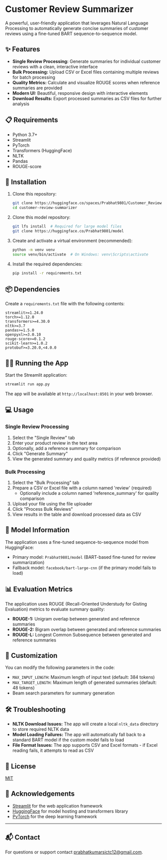 # Customer Review Summarizer

A powerful, user-friendly application that leverages Natural Language Processing to automatically generate concise summaries of customer reviews using a fine-tuned BART sequence-to-sequence model.

## ✨ Features

- **Single Review Processing:** Generate summaries for individual customer reviews with a clean, interactive interface
- **Bulk Processing:** Upload CSV or Excel files containing multiple reviews for batch processing
- **Quality Metrics:** Calculate and visualize ROUGE scores when reference summaries are provided
- **Modern UI:** Beautiful, responsive design with interactive elements
- **Download Results:** Export processed summaries as CSV files for further analysis

## 📋 Requirements

- Python 3.7+
- Streamlit
- PyTorch
- Transformers (HuggingFace)
- NLTK
- Pandas
- ROUGE-score

## 🚀 Installation

1. Clone this repository:
   ```bash
   git clone https://huggingface.co/spaces/Prabhat9801/Customer_Review_Summarizer
   cd customer-review-summarizer
   ```
1. Clone this model repository:
   ```bash
   git lfs install  # Required for large model files
   git clone https://huggingface.co/Prabhat9801/model

   ```

3. Create and activate a virtual environment (recommended):
   ```bash
   python -m venv venv
   source venv/bin/activate  # On Windows: venv\Scripts\activate
   ```

3. Install the required dependencies:
   ```bash
   pip install -r requirements.txt
   ```

## 📦 Dependencies

Create a `requirements.txt` file with the following contents:

```
streamlit>=1.24.0
torch>=1.12.0
transformers>=4.30.0
nltk>=3.7
pandas>=1.5.0
openpyxl>=3.0.10
rouge-score>=0.1.2
scikit-learn>=1.0.2
protobuf>=3.20.0,<4.0.0

```

## 🏃‍♂️ Running the App

Start the Streamlit application:

```bash
streamlit run app.py
```

The app will be available at `http://localhost:8501` in your web browser.

## 💻 Usage

### Single Review Processing

1. Select the "Single Review" tab
2. Enter your product review in the text area
3. Optionally, add a reference summary for comparison
4. Click "Generate Summary"
5. View the generated summary and quality metrics (if reference provided)

### Bulk Processing

1. Select the "Bulk Processing" tab
2. Prepare a CSV or Excel file with a column named 'review' (required)
   - Optionally include a column named 'reference_summary' for quality comparison
3. Upload your file using the file uploader
4. Click "Process Bulk Reviews"
5. View results in the table and download processed data as CSV

## 🧠 Model Information

The application uses a fine-tuned sequence-to-sequence model from HuggingFace:
- Primary model: `Prabhat9801/model` (BART-based fine-tuned for review summarization)
- Fallback model: `facebook/bart-large-cnn` (if the primary model fails to load)

## 📊 Evaluation Metrics

The application uses ROUGE (Recall-Oriented Understudy for Gisting Evaluation) metrics to evaluate summary quality:

- **ROUGE-1:** Unigram overlap between generated and reference summaries
- **ROUGE-2:** Bigram overlap between generated and reference summaries
- **ROUGE-L:** Longest Common Subsequence between generated and reference summaries

## 🔧 Customization

You can modify the following parameters in the code:
- `MAX_INPUT_LENGTH`: Maximum length of input text (default: 384 tokens)
- `MAX_TARGET_LENGTH`: Maximum length of generated summaries (default: 48 tokens)
- Beam search parameters for summary generation

## 🛠️ Troubleshooting

- **NLTK Download Issues:** The app will create a local `nltk_data` directory to store required NLTK data
- **Model Loading Failures:** The app will automatically fall back to a standard BART model if the custom model fails to load
- **File Format Issues:** The app supports CSV and Excel formats - if Excel reading fails, it attempts to read as CSV

## 📝 License

[MIT](LICENSE)

## 🙏 Acknowledgements

- [Streamlit](https://streamlit.io/) for the web application framework
- [HuggingFace](https://huggingface.co/) for model hosting and transformers library
- [PyTorch](https://pytorch.org/) for the deep learning framework

---

## 📬 Contact

For questions or support contact [prabhatkumarsictc12@gmail.com](prabhatkumarsictc12@gmail.com).
